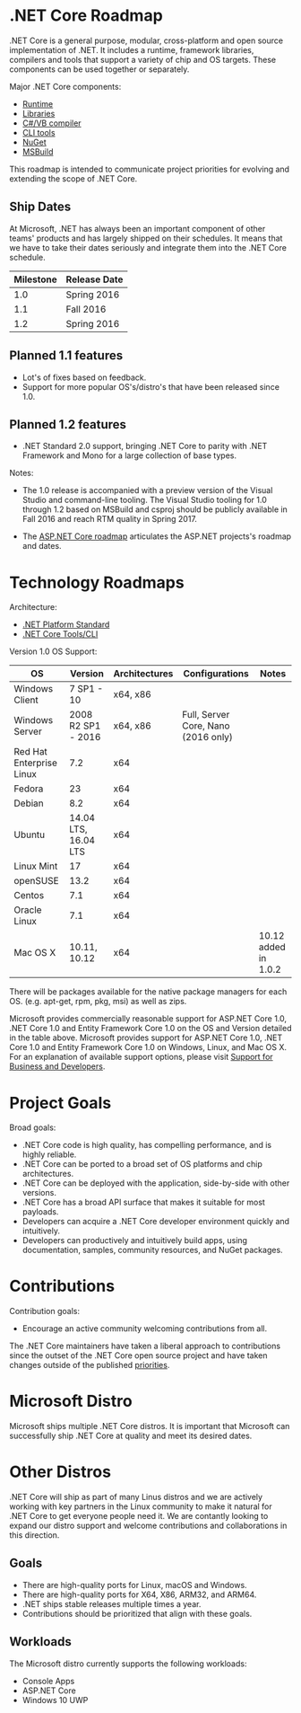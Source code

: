 .NET Core Roadmap
=================

.NET Core is a general purpose, modular, cross-platform and open source implementation of .NET. It includes a runtime, framework libraries, compilers and tools that support a variety of chip and OS targets. These components can be used together or separately.

Major .NET Core components:
- [Runtime](https://github.com/dotnet/coreclr)
- [Libraries](https://github.com/dotnet/corefx)
- [C#/VB compiler](https://github.com/dotnet/roslyn)
- [CLI tools](https://github.com/dotnet/cli)
- [NuGet](https://github.com/NuGet/Home)
- [MSBuild](https://github.com/microsoft/msbuild)

This roadmap is intended to communicate project priorities for evolving and extending the scope of .NET Core.

Ship Dates
----------

At Microsoft, .NET has always been an important component of other teams' products and has largely shipped on their schedules. It means that we have to take their dates seriously and integrate them into the .NET Core schedule.

|Milestone|Release Date|
|---------|------------|
|1.0      |   Spring 2016|
|1.1      |   Fall 2016|
|1.2      |   Spring 2016|

Planned 1.1 features
--------------------
- Lot's of fixes based on feedback. 
- Support for more popular OS's/distro's that have been released since 1.0.

Planned 1.2 features
--------------------

- .NET Standard 2.0 support, bringing .NET Core to parity with .NET Framework and Mono for a large collection of base types.

Notes:

- The 1.0 release is accompanied with a preview version of the Visual Studio and command-line tooling. The Visual Studio tooling for 1.0 through 1.2 based on MSBuild and csproj should be publicly available in Fall 2016 and reach RTM quality in Spring 2017. 

- The [ASP.NET Core roadmap](https://github.com/aspnet/Home/wiki/Roadmap) articulates the ASP.NET projects's roadmap and dates.

Technology Roadmaps
===================

Architecture:

- [.NET Platform Standard](https://github.com/dotnet/corefx/blob/master/Documentation/architecture/net-platform-standard.md)
- [.NET Core Tools/CLI](https://docs.microsoft.com/en-us/dotnet/articles/core/tools/index)

Version 1.0 OS Support:

OS|Version|Architectures|Configurations|Notes
------------------------------|-------------------------------|----------|----------|---------|
Windows Client                | 7 SP1 - 10                    | x64, x86 | |
Windows Server                | 2008 R2 SP1 - 2016            | x64, x86 | Full, Server Core, Nano (2016 only) |
Red Hat Enterprise Linux      | 7.2                           | x64      | |
Fedora                        | 23                            | x64      | |
Debian                        | 8.2                           | x64      | |
Ubuntu                        | 14.04 LTS, 16.04 LTS          | x64      | |
Linux Mint                    | 17                            | x64      | |
openSUSE                      | 13.2                          | x64      | |
Centos                        | 7.1                           | x64      | |
Oracle Linux                  | 7.1                           | x64      | |
Mac OS X                       | 10.11, 10.12            | x64      | | 10.12 added in 1.0.2

There will be packages available for the native package managers for each OS. (e.g. apt-get, rpm, pkg, msi) as well as zips.

Microsoft provides commercially reasonable support for ASP.NET Core 1.0, .NET Core 1.0 and Entity Framework Core 1.0 on the OS and Version detailed in the table above.
Microsoft provides support for ASP.NET Core 1.0, .NET Core 1.0 and Entity Framework Core 1.0 on Windows, Linux, and Mac OS X.  For an explanation of available support options, please visit [Support for Business and Developers](https://support.microsoft.com/en-us/gp/contactus81?Audience=Commercial&SegNo=4).

Project Goals
=============

Broad goals:

- .NET Core code is high quality, has compelling performance, and is highly reliable.
- .NET Core can be ported to a broad set of OS platforms and chip architectures.
- .NET Core can be deployed with the application, side-by-side with other versions.
- .NET Core has a broad API surface that makes it suitable for most payloads.
- Developers can acquire a .NET Core developer environment quickly and intuitively.
- Developers can productively and intuitively build apps, using documentation, samples, community resources, and NuGet packages.

Contributions
=============

Contribution goals: 

- Encourage an active community welcoming contributions from all.

The .NET Core maintainers have taken a liberal approach to contributions since the outset of the .NET Core open source project and have taken changes outside of the published [priorities](https://github.com/dotnet/coreclr/blob/master/Documentation/project-docs/project-priorities.md). 

Microsoft Distro
================

Microsoft ships multiple .NET Core distros. It is important that Microsoft can successfully ship .NET Core at quality and meet its desired dates.

Other Distros
================
.NET Core will ship as part of many Linus distros and we are actively working with key partners in the Linux community to make it natural for .NET Core to get everyone people need it. We are contantly looking to expand our distro support and welcome contributions and collaborations in this direction.

Goals
-----

- There are high-quality ports for Linux, macOS and Windows.
- There are high-quality ports for X64, X86, ARM32, and ARM64.
- .NET ships stable releases multiple times a year.
- Contributions should be prioritized that align with these goals.

Workloads
---------

The Microsoft distro currently supports the following workloads:

- Console Apps
- ASP.NET Core
- Windows 10 UWP
